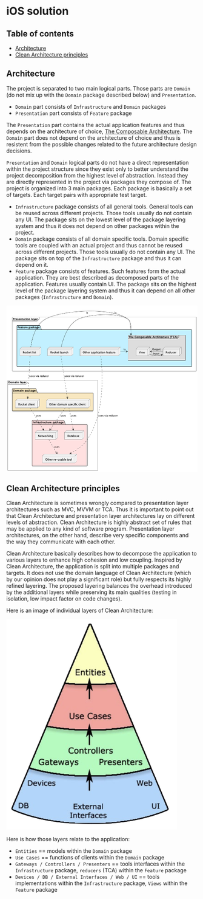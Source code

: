 # iOS solution

## Table of contents

- [Architecture](#architecture)
- [Clean Architecture principles](#clean-architecture-principles)

## Architecture

The project is separated to two main logical parts. Those parts are `Domain` (do not mix up with the `Domain` package described below) and `Presentation`. 
- `Domain` part consists of `Infrastructure` and `Domain` packages
- `Presentation` part consists of `Feature` package

The `Presentation` part contains the actual application features and thus depends on the architecture of choice, [The Composable Architecture](https://github.com/pointfreeco/swift-composable-architecture). The `Domain` part does not depend on the architecture of choice and thus is resistent from the possible changes related to the future architecture design decisions.

`Presentation` and `Domain` logical parts do not have a direct representation within the project structure since they exist only to better understand the project decomposition from the highest level of abstraction. Instead they are directly represented in the project via packages they compose of. The project is organized into 3 main packages. Each package is basically a set of targets. Each target pairs with appropriate test target.

- `Infrastructure` package consists of all general tools. General tools can be reused across different projects. Those tools usually do not contain any UI. The package sits on the lowest level of the package layering system and thus it does not depend on other packages within the project.
- `Domain` package consists of all domain specific tools. Domain specific tools are coupled with an actual project and thus cannot be reused across different projects. Those tools usually do not contain any UI. The package sits on top of the `Infrastructure` package and thus it can depend on it. 
- `Feature` package consists of features. Such features form the actual application. They are best described as decomposed parts of the application. Features usually contain UI. The package sits on the highest level of the package layering system and thus it can depend on all other packages (`Infrastructure` and `Domain`). 

<!--
@startuml iosArchitecture

frame "Domain layer" {
   package "Infrastructure package" #Implementation {
      node Networking
      node Database
      node "Other re-usable tool"

      Networking ..> "Other re-usable tool" : uses
   }

   package "Domain package" #Strategy {
      node "Rocket client"
      node "Other domain specific client"
   }

   "Rocket client" ..> Networking: uses
   "Other domain specific client" ..> Networking : uses
   "Other domain specific client" ..> Database : uses
}

frame "Presentation layer" {
   package "Feature package" #Application {
      node "Rocket list" 
      node "Rocket launch"
      node "Other application feature"

      frame "The Composable Architecture (TCA)" #DDDDDD {
         node Reducer
         node View 

         Reducer -> View : Output
         View -> Reducer : Input
      }

      "Rocket list" -> "The Composable Architecture (TCA)" : is
      "Rocket launch" -> "The Composable Architecture (TCA)" : is
      "Other application feature" -> "The Composable Architecture (TCA)" : is
   }
}

"Rocket list" ..> "Rocket client" : uses via reducer
"Rocket launch" ..> "Other domain specific client" : uses via reducer
"Other application feature" ..> "Other re-usable tool" : uses via reducer

@enduml

-->

![](./Docs/Images/iosArchitecture.png)

## Clean Architecture principles

Clean Architecture is sometimes wrongly compared to presentation layer architectures such as MVC, MVVM or TCA. Thus it is important to point out that Clean Architecture and presentation layer architectures lay on different
levels of abstraction. Clean Architecture is highly abstract set of rules that may be applied to any kind of software program. Presentation layer architectures, on the other hand, describe very specific components and the way they communicate with each other.

Clean Architecture basically describes how to decompose the application to various layers to enhance high cohesion and low coupling. Inspired by Clean Architecture, the application is split into multiple packages and targets. It does not use the domain language of Clean Architecture (which by our opinion does not play a significant role) but fully respects its highly refined layering. The proposed layering balances the overhead introduced by the additional layers while preserving its main qualities (testing in isolation, low impact factor on code changes).  

 Here is an image of individual layers of Clean Architecture:

![](./Docs/Images/cleanArchitecture.png)

Here is how those layers relate to the application: 
- `Entities` == models within the `Domain` package
- `Use Cases` == functions of clients within the `Domain` package
- `Gateways / Controllers / Presenters` == tools interfaces within the `Infrastructure` package, `reducers` (TCA) within the `Feature` package 
- `Devices / DB / External Interfaces / Web / UI` == tools implementations within the `Infrastructure` package, `Views` within the `Feature` package
